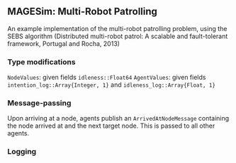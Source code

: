 ## MAGESim: Multi-Robot Patrolling

An example implementation of the multi-robot patrolling problem, using the SEBS algorithm (Distributed multi-robot patrol: A scalable and fault-tolerant framework, Portugal and Rocha, 2013)

### Type modifications
`NodeValues`: given fields `idleness::Float64`
`AgentValues`: given fields `intention_log::Array{Integer, 1}` and `idleness_log::Array{Float, 1}`

### Message-passing
Upon arriving at a node, agents publish an `ArrivedAtNodeMessage` containing the node arrived at and the next target node. This is passed to all other agents.

### Logging